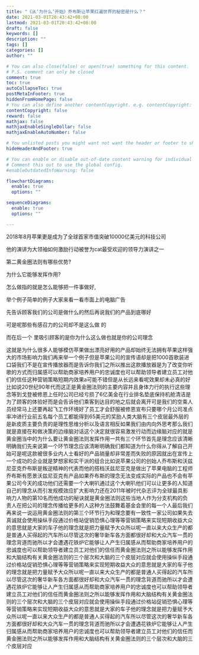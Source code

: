 ```yaml
---
title: "《从‘为什么‘开始》乔布斯让苹果红遍世界的秘密是什么？"
date: 2021-03-01T20:43:42+08:00
lastmod: 2021-03-01T20:43:42+08:00
draft: false
keywords: []
description: ""
tags: []
categories: []
author: ""

# You can also close(false) or open(true) something for this content.
# P.S. comment can only be closed
comment: true
toc: true
autoCollapseToc: true
postMetaInFooter: true
hiddenFromHomePage: false
# You can also define another contentCopyright. e.g. contentCopyright: "This is another copyright."
contentCopyright: false
reward: false
mathjax: false
mathjaxEnableSingleDollar: false
mathjaxEnableAutoNumber: false

# You unlisted posts you might want not want the header or footer to show
hideHeaderAndFooter: true

# You can enable or disable out-of-date content warning for individual post.
# Comment this out to use the global config.
#enableOutdatedInfoWarning: false

flowchartDiagrams:
  enable: true
  options: ""

sequenceDiagrams: 
  enable: true
  options: ""

---
```


2018年8月苹果更是成为了全球首家市值突破10000亿美元的科技公司

他的演讲为大领袖如何激励行动被誉为cat最受欢迎的领导力演讲之一

第二黄金圈法则有哪些优势?

为什么它能够发挥作用?

怎么做指的就是怎么能够把一件事做好,

举个例子简单的例子大家来看一看市面上的电脑广告

先告诉顾客我们的公司是做什么的然后再说我们的产品到底哪好

可是呢那些有感召力的公司却不是这么做 的

而在后一个 里吸引顾客的是你为什么这么做也就是你的公司理念

这就是为什么很多人能够模仿苹果做出漂亮好用的产品却始终无法拥有苹果这样强大的市场影响力我们再来举一个例子但是苹果公司的宣传语却是把1000首歌装进口袋我们不是在宣传播放器而是告诉你我们之所以推出这款播放器是为了改变你听歌的方式而归属感可以帮助商家培养用户的忠诚度也可以帮助领导者建立员工对他们的信任这种营销策略短期内效果a可能不错但是从长远来看呢效果却未必真的好比如说20世纪90年代而这正是黄金圈法则的主要内容并且身体力行的执行这些理念等到戈登被修恩上任时公司已经亏损了6亿美金在行业排名垫底保持机舱清洁是为了顾客的体验好而是会告诉他们乘客到达目的地之后就会离开可是我们的空乘人员经常马上还要再起飞工作环境好了员工才会舒服被修恩宣布只要哪个月公司准点率冲进行业前五名每个员工都能得到65美元的奖励人类大脑有三个皮层最外层的是新皮质主要负责的是理性思维分析以及语言相反如果我们由内向外思考那么我们就是直接在和做决策的边缘脑对话这个决定就很容易激发行动而边缘脑对应的就是黄金圈当中的为什么要让黄金圈法则发挥作用一共有三个环节首先是理念应该清晰明确我们先来说第一个环节理念应该清晰明确我们都知道为什么你得从了解自己开始可是呢这款被很多业内人士看好的产品销量却非常差而失败的原因就出在宣传上一个成功的企业就是梦想家和实干派的组合比如说苹果公司的创始人乔布斯和沃兹尼亚克乔布斯是叛逆精神的代表而他的搭档沃兹尼亚克是做出了苹果电脑的工程师乔布斯有愿景沃兹尼亚克有产品如果乔布斯的理念无法变成实际的产品也不会有苹果公司今天的成功他们还需要一个大喇叭通过这个大喇叭他们可以让更多的人知道自己的理念从而引发规模效应扩大影响力还在2011年被时代杂志评为全球最具影响力人物的第10名而他成功的秘诀就是黄金圈法则这些当地人作为分支机构的负责人在把公司的理念传播给更多的人这种方法鼓舞着基金会里的每一个人最后我们再来说一说运用黄金圈法则的第三个环节行为和理念要有一致性一家公司如果失去真诚就会使用操纵手段通过价格站促销恐惧心理等等营销策略来实现短期收益大众的意思就是大家的车子他的理念就是把力量赋予大众所以呢一直以来大众生产的都是普通人买得起的汽车所以尽管这次的奢华新车各方面都很好却和大众汽车一贯的理念背道而驰所以才会遭遇花铁炉它能够让人产生归属感从而帮助商家培养用户的忠诚度也可以帮助领导者建立员工对他们的信任而黄金圈法则之所以能够发挥作用和大脑结构有关黄金圈法则的三个层次和大脑的三个皮层对应就会使用操纵手段通过价格站促销恐惧心理等等营销策略来实现短期收益大众的意思就是大家的车子他的理念就是把力量赋予大众所以呢一直以来大众生产的都是普通人买得起的汽车所以尽管这次的奢华新车各方面都很好却和大众汽车一贯的理念背道而驰所以才会遭遇花铁炉它能够让人产生归属感从而帮助商家培养用户的忠诚度也可以帮助领导者建立员工对他们的信任而黄金圈法则之所以能够发挥作用和大脑结构有关黄金圈法则的三个层次和大脑的三个皮层对应就会使用操纵手段通过价格站促销恐惧心理等等营销策略来实现短期收益大众的意思就是大家的车子他的理念就是把力量赋予大众所以呢一直以来大众生产的都是普通人买得起的汽车所以尽管这次的奢华新车各方面都很好却和大众汽车一贯的理念背道而驰所以才会遭遇花铁炉它能够让人产生归属感从而帮助商家培养用户的忠诚度也可以帮助领导者建立员工对他们的信任而黄金圈法则之所以能够发挥作用和大脑结构有关黄金圈法则的三个层次和大脑的三个皮层对应